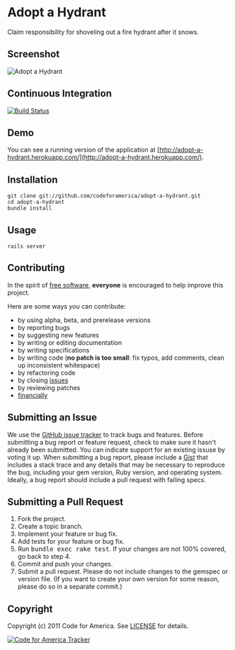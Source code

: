 Adopt a Hydrant
===============
Claim responsibility for shoveling out a fire hydrant after it snows.

Screenshot
----------
![Adopt a Hydrant](https://github.com/codeforamerica/adopt-a-hydrant/raw/master/screenshot.png "Adopt a Hydrant")

Continuous Integration
----------------------
[![Build Status](https://secure.travis-ci.org/codeforamerica/adopt-a-hydrant.png)](http://travis-ci.org/codeforamerica/adopt-a-hydrant)

Demo
----
You can see a running version of the application at
[http://adopt-a-hydrant.herokuapp.com/](http://adopt-a-hydrant.herokuapp.com/).

Installation
------------
    git clone git://github.com/codeforamerica/adopt-a-hydrant.git
    cd adopt-a-hydrant
    bundle install

Usage
-----
    rails server

Contributing
------------
In the spirit of [free software](http://www.fsf.org/licensing/essays/free-sw.html), **everyone** is encouraged to help improve this project.

Here are some ways *you* can contribute:

* by using alpha, beta, and prerelease versions
* by reporting bugs
* by suggesting new features
* by writing or editing documentation
* by writing specifications
* by writing code (**no patch is too small**: fix typos, add comments, clean up inconsistent whitespace)
* by refactoring code
* by closing [issues](https://github.com/codeforamerica/adopt-a-hydrant/issues)
* by reviewing patches
* [financially](https://secure.codeforamerica.org/page/contribute)

Submitting an Issue
-------------------
We use the [GitHub issue tracker](https://github.com/codeforamerica/adopt-a-hydrant/issues) to track bugs and
features. Before submitting a bug report or feature request, check to make sure it hasn't already
been submitted. You can indicate support for an existing issuse by voting it up. When submitting a
bug report, please include a [Gist](https://gist.github.com/) that includes a stack trace and any
details that may be necessary to reproduce the bug, including your gem version, Ruby version, and
operating system. Ideally, a bug report should include a pull request with failing specs.

Submitting a Pull Request
-------------------------
1. Fork the project.
2. Create a topic branch.
3. Implement your feature or bug fix.
4. Add tests for your feature or bug fix.
5. Run <tt>bundle exec rake test</tt>. If your changes are not 100% covered, go back to step 4.
6. Commit and push your changes.
7. Submit a pull request. Please do not include changes to the gemspec or version file. (If you want to create your own version for some reason, please do so in a separate commit.)

Copyright
---------
Copyright (c) 2011 Code for America.
See [LICENSE](https://github.com/codeforamerica/adopt-a-hydrant/blob/master/LICENSE.md) for details.

[![Code for America Tracker](http://stats.codeforamerica.org/codeforamerica/adopt-a-hydrant)](http://stats.codeforamerica.org/projects/adopt-a-hydrant)
